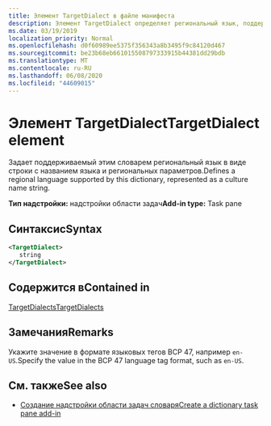 ```yaml
---
title: Элемент TargetDialect в файле манифеста
description: Элемент TargetDialect определяет региональный язык, поддерживаемый этим словарем, представленный в виде строки имени языка и региональных параметров.
ms.date: 03/19/2019
localization_priority: Normal
ms.openlocfilehash: d0f60989ee5375f356343a8b3495f9c84120d467
ms.sourcegitcommit: be23b68eb661015508797333915b44381dd29bdb
ms.translationtype: MT
ms.contentlocale: ru-RU
ms.lasthandoff: 06/08/2020
ms.locfileid: "44609015"
---
```

# <a name="targetdialect-element"></a><span data-ttu-id="23005-103">Элемент TargetDialect</span><span class="sxs-lookup"><span data-stu-id="23005-103">TargetDialect element</span></span>

<span data-ttu-id="23005-104">Задает поддерживаемый этим словарем региональный язык в виде строки с названием языка и региональных параметров.</span><span class="sxs-lookup"><span data-stu-id="23005-104">Defines a regional language supported by this dictionary, represented as a culture name string.</span></span>

<span data-ttu-id="23005-105">**Тип надстройки:** надстройки области задач</span><span class="sxs-lookup"><span data-stu-id="23005-105">**Add-in type:** Task pane</span></span>

## <a name="syntax"></a><span data-ttu-id="23005-106">Синтаксис</span><span class="sxs-lookup"><span data-stu-id="23005-106">Syntax</span></span>

```XML
<TargetDialect>
   string 
</TargetDialect>
```

## <a name="contained-in"></a><span data-ttu-id="23005-107">Содержится в</span><span class="sxs-lookup"><span data-stu-id="23005-107">Contained in</span></span>

[<span data-ttu-id="23005-108">TargetDialects</span><span class="sxs-lookup"><span data-stu-id="23005-108">TargetDialects</span></span>](targetdialects.md)

## <a name="remarks"></a><span data-ttu-id="23005-109">Замечания</span><span class="sxs-lookup"><span data-stu-id="23005-109">Remarks</span></span>

<span data-ttu-id="23005-110">Укажите значение в формате языковых тегов BCP 47, например `en-US`.</span><span class="sxs-lookup"><span data-stu-id="23005-110">Specify the value in the BCP 47 language tag format, such as  `en-US`.</span></span>

## <a name="see-also"></a><span data-ttu-id="23005-111">См. также</span><span class="sxs-lookup"><span data-stu-id="23005-111">See also</span></span>

- [<span data-ttu-id="23005-112">Создание надстройки области задач словаря</span><span class="sxs-lookup"><span data-stu-id="23005-112">Create a dictionary task pane add-in</span></span>](../../word/dictionary-task-pane-add-ins.md)
